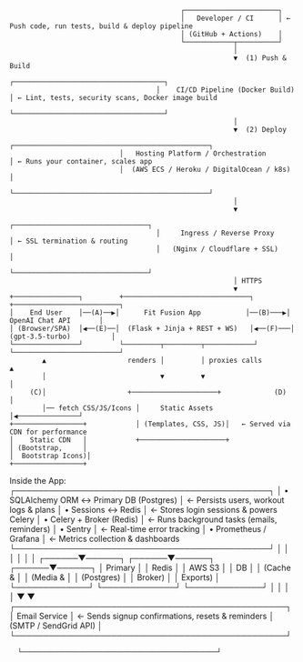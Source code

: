                                               ┌───────────────────────┐
                                              │   Developer / CI      │ ← Push code, run tests, build & deploy pipeline
                                              │ (GitHub + Actions)    │
                                              └────────────┬──────────┘
                                                           │
                                                           ▼  (1) Push & Build
                                        ┌─────────────────────────────────────┐
                                        │    CI/CD Pipeline (Docker Build)    │ ← Lint, tests, security scans, Docker image build
                                        └─────────────────────────────────────┘
                                                           │
                                                           ▼  (2) Deploy
                               ┌────────────────────────────────────────────────┐
                               │   Hosting Platform / Orchestration           │ ← Runs your container, scales app
                               │  (AWS ECS / Heroku / DigitalOcean / k8s)     │
                               └────────────────────────────────────────────────┘
                                                           │
                                                           ▼
                                        ┌─────────────────────────────────┐
                                        │     Ingress / Reverse Proxy     │ ← SSL termination & routing
                                        │   (Nginx / Cloudflare + SSL)    │
                                        └─────────────────────────────────┘
                                                           │ HTTPS
                                                           ▼
    +────────────────┐         +───────────────────────────────┐          +──────────────────────────┐
    │    End User    │──(A)──▶│      Fit Fusion App           │──(B)───▶│     OpenAI Chat API       │
    │ (Browser/SPA)  │◀──(E)──│  (Flask + Jinja + REST + WS)   │◀──(F)───│   (gpt-3.5-turbo)          │
    └────────────────┘         └─────────┬─────────┬────────────┘          └──────────────────────────┘
            ▲                    renders │         │ proxies calls           ▲
            │                            ▼         ▼                       │
         (C)│                    +─────────────────────+             (D)   │
            │── fetch CSS/JS/Icons │     Static Assets   │◀───────────────┘
    +─────────────────+            │ (Templates, CSS, JS)│   ← Served via CDN for performance
    │    Static CDN   │            +─────────────────────+   
    │ (Bootstrap,     │
    │  Bootstrap Icons)│
    +─────────────────+

  Inside the App:
  ┌─────────────────────────────────────────────┐
  │ • SQLAlchemy ORM ↔ Primary DB (Postgres)   │ ← Persists users, workout logs & plans
  │ • Sessions         ↔ Redis                 │ ← Stores login sessions & powers Celery
  │ • Celery + Broker  (Redis)                 │ ← Runs background tasks (emails, reminders)
  │ • Sentry                                   │ ← Real-time error tracking
  │ • Prometheus / Grafana                     │ ← Metrics collection & dashboards
  └─────────────────────────────────────────────┘
             │                   │                   │
             │                   │                   │
      ┌──────▼──────┐     ┌──────▼──────┐     ┌──────▼──────┐
      │  Primary    │     │   Redis      │     │   AWS S3     │
      │    DB       │     │ (Cache &     │     │ (Media &     │
      │ (Postgres)  │     │  Broker)     │     │  Exports)    │
      └─────────────┘     └─────────────┘     └─────────────┘
             │                                     │
             │                                     │
             ▼                                     ▼
      ┌────────────────────────────────────────────────┐
      │            Email Service                      │ ← Sends signup confirmations, resets & reminders
      │         (SMTP / SendGrid API)                 │
      └────────────────────────────────────────────────┘

      └────────────────────────────────────────────────┘
         
